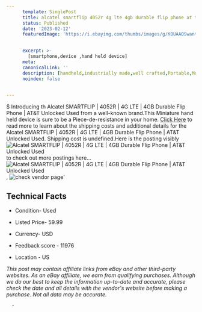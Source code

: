 ```yaml
---
      template: SinglePost
      title: alcatel smartflip 4052r 4g lte 4gb durable flip phone at t unlocked used
      status: Published
      date: '2023-02-12'
      featuredImage: 'https://i.ebayimg.com/thumbs/images/g/KOUAAOSwanteurhd/s-l225.jpg'
       

      excerpt: >-
        [smartphone,device ,hand held device]
      meta:
      canonicalLink: ''
      description: [handheld,industrially made,well crafted,Portable,Mobile,Compact,Convenient,Lightweight,Maneuverable,Man-portable,Miniature,Carriable,Hand-held,Light,Holdable,Transportable,Mobile device,Pocket-sized,On-the-go,Wireless,Cordless,Compact size,Convenient size, smartphone,device ,hand held device]
      noindex: false
      

---
```

$
      Introducing th Alcatel SMARTFLIP | 4052R | 4G LTE | 4GB Durable Flip Phone | AT&T Unlocked Used from a well-known brand.This Miniature hand held device is sure to be a Piece-de-resistance in your home. [Click Here](https://www.ebay.com/itm/184785056148?hash=item2b060c3194%3Ag%3AKOUAAOSwanteurhd&mkevt=1&mkcid=1&mkrid=711-53200-19255-0&campid=%253CePNCampaignId%253E&customid=%253CreferenceId%253E&toolid=10049) to read more to learn about the shipping costs and additional details for the Alcatel SMARTFLIP | 4052R | 4G LTE | 4GB Durable Flip Phone | AT&T Unlocked Used. Shipping cost is undefined.Here is the posting visibly ![Alcatel SMARTFLIP | 4052R | 4G LTE | 4GB Durable Flip Phone | AT&T Unlocked Used](https://i.ebayimg.com/thumbs/images/g/KOUAAOSwanteurhd/s-l225.jpg) to check out more postings here... ![Alcatel SMARTFLIP | 4052R | 4G LTE | 4GB Durable Flip Phone | AT&T Unlocked Used](https://i.ebayimg.com/images/g/KOUAAOSwanteurhd/s-l960.jpg), ![check vendor page](https://origin-galleryplus.ebayimg.com/ws/web/184785056148_2_0_1/225x225.jpg,https://origin-galleryplus.ebayimg.com/ws/web/184785056148_3_0_1/225x225.jpg,https://origin-galleryplus.ebayimg.com/ws/web/184785056148_4_0_1/225x225.jpg,https://origin-galleryplus.ebayimg.com/ws/web/184785056148_5_0_1/225x225.jpg,https://origin-galleryplus.ebayimg.com/ws/web/184785056148_6_0_1/225x225.jpg,https://origin-galleryplus.ebayimg.com/ws/web/184785056148_7_0_1/225x225.jpg,https://origin-galleryplus.ebayimg.com/ws/web/184785056148_8_0_1/225x225.jpg,https://origin-galleryplus.ebayimg.com/ws/web/184785056148_9_0_1/225x225.jpg,https://origin-galleryplus.ebayimg.com/ws/web/184785056148_10_0_1/225x225.jpg,https://origin-galleryplus.ebayimg.com/ws/web/184785056148_11_0_1/225x225.jpg,https://origin-galleryplus.ebayimg.com/ws/web/184785056148_12_0_1/225x225.jpg)'

      

 ## Technical Facts 



     
      

 - Condition- Used 


      

 - Listed Price- 59.99 


      

 - Currency- USD 


      

 - Feedback score - 11976 


      

 - Location - US 


      
      

 *_This post may contain affiliate links from eBay and other third-party websites. As an eBay affiliate, we earn from qualifying purchases. Although we do our best to keep the information up-to-date and accurate, please check the date and all details with the vendor's website before making a purchase. Not all data may be accurate._*




      -
